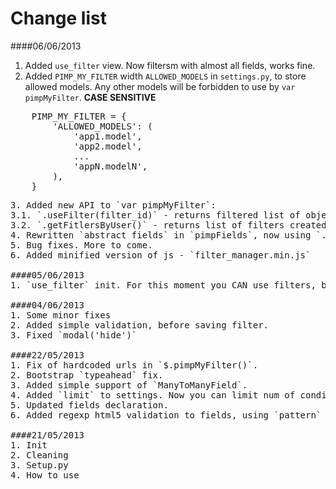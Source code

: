 Change list
===========
####06/06/2013

1. Added `use_filter` view. Now filtersm with almost all fields, works fine.
2. Added `PIMP_MY_FILTER` width `ALLOWED_MODELS` in `settings.py`, to store allowed models. Any other models will be forbidden to use by `var pimpMyFilter`. **CASE SENSITIVE**
<pre>
    PIMP_MY_FILTER = {
        'ALLOWED_MODELS': (
            'app1.model', 
            'app2.model',
            ...
            'appN.modelN',
        ),
    }
<pre>
3. Added new API to `var pimpMyFilter`: 
3.1. `.useFilter(filter_id)` - returns filtered list of objects.
3.2. `.getFitlersByUser()` - returns list of filters created by user.
4. Rewritten `abstract fields` in `pimpFields`, now using `.data()` to store `name`,`type` and `fk_id` on choice.
5. Bug fixes. More to come.
6. Added minified version of js - `filter_manager.min.js`

####05/06/2013
1. `use_filter` init. For this moment you CAN use filters, but no API yet. Also, lot of bugs. At this moment works filters, such as:`name` `equal` `some_value`. `http://<your_host>/pimp-my-filter/use_filter/?filter_id=2`

####04/06/2013
1. Some minor fixes
2. Added simple validation, before saving filter.
3. Fixed `modal('hide')`

####22/05/2013
1. Fix of hardcoded urls in `$.pimpMyFilter()`.
2. Bootstrap `typeahead` fix.
3. Added simple support of `ManyToManyField`.
4. Added `limit` to settings. Now you can limit num of conditions for user. Default `limit:0` (unlimited).
5. Updated fields declaration.
6. Added regexp html5 validation to fields, using `pattern` attribute. Not tested yet.

####21/05/2013
1. Init
2. Cleaning
3. Setup.py
4. How to use